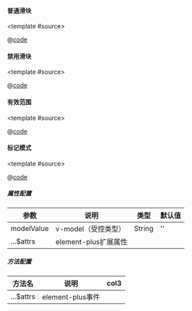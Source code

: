 #### 普通滑块

<common-code-format>

  <template #source>
    <PC-ndSlider-ndSlider ></PC-ndSlider-ndSlider>
  </template>

  @[code](../.vuepress/components/PC/ndSlider/ndSlider.vue)

</common-code-format>

#### 禁用滑块

<common-code-format>

  <template #source>
    <PC-ndSlider-ndSliderDisabled ></PC-ndSlider-ndSliderDisabled>
  </template>

  @[code](../.vuepress/components/PC/ndSlider/ndSliderDisabled.vue)

</common-code-format>

#### 有效范围

<common-code-format>

  <template #source>
    <PC-ndSlider-ndSliderMaxMin ></PC-ndSlider-ndSliderMaxMin>
  </template>

  @[code](../.vuepress/components/PC/ndSlider/ndSliderMaxMin.vue)

</common-code-format>

#### 标记模式

<common-code-format>

  <template #source>
    <PC-ndSlider-ndSliderTag ></PC-ndSlider-ndSliderTag>
  </template>

  @[code](../.vuepress/components/PC/ndSlider/ndSliderTag.vue)

</common-code-format>

##### 属性配置

| 参数            | 说明                     | 类型        | 默认值                                        |
| --------------- | ------------------------ | ----------- | --------------------------------------------- |
| modelValue   | v-model（受控类型）             | String   | ''                        | |
| ...$attrs   | element-plus扩展属性 |             |                                               |

##### 方法配置

| 方法名                      | 说明          | col3         |
| --------------------------- | ------------- | ------------ |
| ...$attrs    | element-plus事件  |      |
